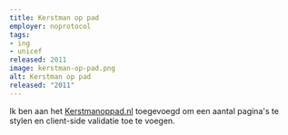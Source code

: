 ```yaml
---
title: Kerstman op pad
employer: noprotocol
tags:
- ing
- unicef
released: 2011
image: kerstman-op-pad.png
alt: Kerstman op pad
released: "2011"
---
```


Ik ben aan het [Kerstmanoppad.nl](http://www.kerstmanoppad.nl/) toegevoegd om een aantal pagina's te stylen en client-side validatie toe te voegen.